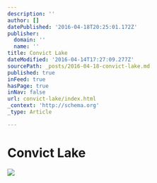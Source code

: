 ```yaml
---
description: ''
author: []
datePublished: '2016-04-18T20:25:01.172Z'
publisher:
  domain: ''
  name: ''
title: Convict Lake
dateModified: '2016-04-14T17:27:09.277Z'
sourcePath: _posts/2016-04-18-convict-lake.md
published: true
inFeed: true
hasPage: true
inNav: false
url: convict-lake/index.html
_context: 'http://schema.org'
_type: Article

---
```

# Convict Lake
![](https://the-grid-user-content.s3-us-west-2.amazonaws.com/4529e558-96c7-42bb-8a42-dba43212c237.png)